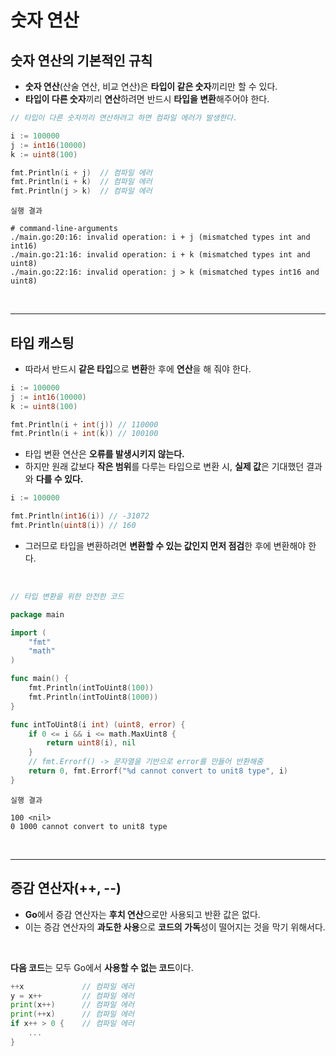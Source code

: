 # **숫자 연산**
## **숫자 연산의 기본적인 규칙**
- **숫자 연산**(산술 연산, 비교 연산)은 **타입이 같은 숫자**끼리만 할 수 있다.
- **타입이 다른 숫자**끼리 **연산**하려면 반드시 **타입을 변환**해주어야 한다.

~~~go
// 타입이 다른 숫자끼리 연산하려고 하면 컴파일 에러가 발생한다.

i := 100000
j := int16(10000)
k := uint8(100)

fmt.Println(i + j)  // 컴파일 에러
fmt.Println(i + k)  // 컴파일 에러
fmt.Println(j > k)  // 컴파일 에러
~~~
~~~
실행 결과

# command-line-arguments
./main.go:20:16: invalid operation: i + j (mismatched types int and int16)
./main.go:21:16: invalid operation: i + k (mismatched types int and uint8)
./main.go:22:16: invalid operation: j > k (mismatched types int16 and uint8)
~~~

<br>

---
## **타입 캐스팅**
- 따라서 반드시 **같은 타입**으로 **변환**한 후에 **연산**을 해 줘야 한다.
~~~go
i := 100000
j := int16(10000)
k := uint8(100)

fmt.Println(i + int(j)) // 110000
fmt.Println(i + int(k)) // 100100
~~~
- 타입 변환 연산은 **오류를 발생시키지 않는다.**
- 하지만 원래 값보다 **작은 범위**를 다루는 타입으로 변환 시, **실제 값**은 기대했던 결과와 **다를 수 있다.**
~~~go
i := 100000

fmt.Println(int16(i)) // -31072
fmt.Println(uint8(i)) // 160
~~~
- 그러므로 타입을 변환하려면 **변환할 수 있는 값인지 먼저 점검**한 후에 변환해야 한다.

<br>

~~~go
// 타입 변환을 위한 안전한 코드

package main

import (
	"fmt"
	"math"
)

func main() {
	fmt.Println(intToUint8(100))
	fmt.Println(intToUint8(1000))
}

func intToUint8(i int) (uint8, error) {
	if 0 <= i && i <= math.MaxUint8 {
		return uint8(i), nil
    }
    // fmt.Errorf() -> 문자열을 기반으로 error를 만들어 반환해줌
	return 0, fmt.Errorf("%d cannot convert to unit8 type", i)
}
~~~
~~~
실행 결과

100 <nil>
0 1000 cannot convert to unit8 type
~~~

<br>

---
## **증감 연산자(++, --)**
- **Go**에서 증감 연산자는 **후치 연산**으로만 사용되고 반환 값은 없다.
- 이는 증감 연산자의 **과도한 사용**으로 **코드의 가독**성이 떨어지는 것을 막기 위해서다.

<br>

**다음 코드**는 모두 Go에서 **사용할 수 없는 코드**이다.
~~~go
++x             // 컴파일 에러
y = x++         // 컴파일 에러
print(x++)      // 컴파일 에러
print(++x)      // 컴파일 에러
if x++ > 0 {    // 컴파일 에러
    ...
}
~~~